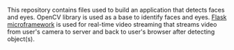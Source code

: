 This repository contains files used to build an application that detects faces and eyes. OpenCV library is used as a base to identify faces and eyes.
<a href="http://flask.pocoo.org/" target="_blank">Flask microframework</a> is used for real-time video streaming that streams video from user's camera to server and back to user's browser after detecting object(s).
